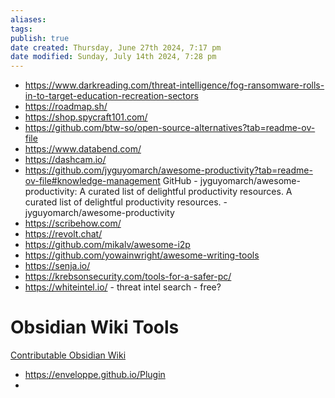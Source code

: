 ```yaml
---
aliases: 
tags: 
publish: true
date created: Thursday, June 27th 2024, 7:17 pm
date modified: Sunday, July 14th 2024, 7:28 pm
---
```


- https://www.darkreading.com/threat-intelligence/fog-ransomware-rolls-in-to-target-education-recreation-sectors
- https://roadmap.sh/
- https://shop.spycraft101.com/
- https://github.com/btw-so/open-source-alternatives?tab=readme-ov-file
- https://www.databend.com/
- https://dashcam.io/
- https://github.com/jyguyomarch/awesome-productivity?tab=readme-ov-file#knowledge-management
GitHub - jyguyomarch/awesome-productivity: A curated list of delightful productivity resources.
A curated list of delightful productivity resources. - jyguyomarch/awesome-productivity
- https://scribehow.com/
- https://revolt.chat/
- https://github.com/mikalv/awesome-i2p
- https://github.com/yowainwright/awesome-writing-tools
- https://senja.io/
- https://krebsonsecurity.com/tools-for-a-safer-pc/
- https://whiteintel.io/ - threat intel search - free?

# Obsidian Wiki Tools

[Contributable Obsidian Wiki](../📁%2009%20-%20My%20Obsidian%20Stack/Contributable%20Obsidian%20Wiki/Contributable%20Obsidian%20Wiki.md) 

- https://enveloppe.github.io/Plugin
- 